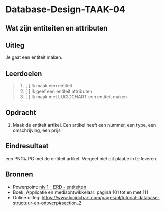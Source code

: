 # Database-Design-TAAK-04

## Wat zijn entiteiten en attributen

## Uitleg
Je gaat een entiteit maken.

## Leerdoelen

> 1. [ ] Ik maak een entiteit
> 2. [ ] Ik geef een entiteit attributen
> 3. [ ] Ik maak met LUCIDCHART een entiteit maken

## Opdracht
1. Maak de entiteit artikel. Een artikel heeft een nummer, een type, een omschrijving, een prijs
   
## Eindresultaat

een PNG/JPG met de entiteit artikel. Vergeet niet dit plaatje in te leveren.

## Bronnen
- Powerpoint: <a href="../taak01/niv 1 - ERD - entiteiten.pdf">niv 1 - ERD - entiteiten</a>
- Boek: Applicatie en mediaontwikkelaar: pagina 101 tot en met 111
- Online uitleg: https://www.lucidchart.com/pages/nl/tutorial-database-structuur-en-ontwerp#section_2 
